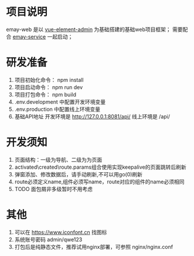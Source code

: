 # 项目说明
emay-web 是以 [vue-element-admin](http://172.16.11.138/component/open/vue-element-admin) 为基础搭建的基础web项目框架；
需要配合 [emay-service](http://172.16.11.138/component/future/emay-service) 一起启动；

# 研发准备
1. 项目初始化命令： npm install
2. 项目启动命令： npm run dev
3. 项目打包命令： npm build
4. .env.development 中配置开发环境变量
5. .env.production 中配置线上环境变量
6. 基础API地址 开发环境是 http://127.0.0.1:8081/api/ 线上环境是 /api/

# 开发须知
1. 页面结构：一级为导航、二级为为页面
2. activated\created\route.params组合使用实现keepalive的页面跳转后刷新
3. 弹窗添加、修改数据后，请手动刷新,不可以用go(0)刷新
4. route必须定义name,组件必须写name，route对应的组件的name必须相同
5. TODO 面包屑非多级暂时不用考虑

# 其他
1. 可以在 https://www.iconfont.cn 找图标
2. 系统账号密码 admin/qwe123
3. 打包后是纯静态文件，推荐试用nginx部署，可参照 nginx/nginx.conf 